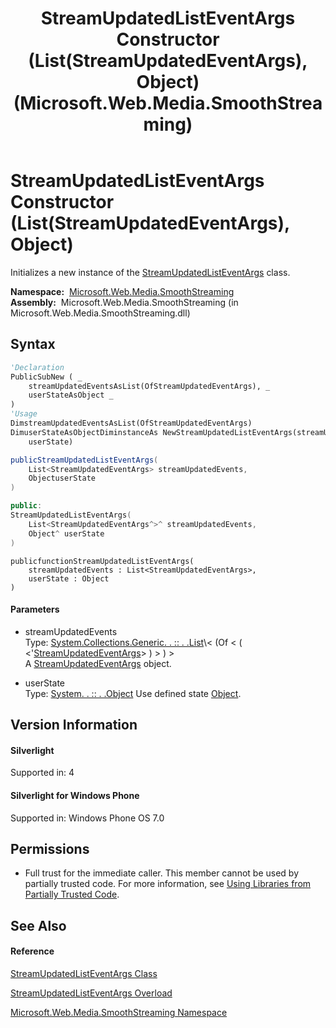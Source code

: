 ﻿---
title: StreamUpdatedListEventArgs Constructor (List(StreamUpdatedEventArgs), Object) (Microsoft.Web.Media.SmoothStreaming)
TOCTitle: StreamUpdatedListEventArgs Constructor (List(StreamUpdatedEventArgs), Object)
ms:assetid: M:Microsoft.Web.Media.SmoothStreaming.StreamUpdatedListEventArgs.#ctor(System.Collections.Generic.List{Microsoft.Web.Media.SmoothStreaming.StreamUpdatedEventArgs},System.Object)
ms:mtpsurl: https://msdn.microsoft.com/en-us/library/microsoft.web.media.smoothstreaming.streamupdatedlisteventargs.streamupdatedlisteventargs(v=VS.90)
ms:contentKeyID: 31469304
ms.date: 05/02/2012
mtps_version: v=VS.90
dev_langs:
- vb
- csharp
- c++
- jscript
api_location:
- Microsoft.Web.Media.SmoothStreaming.dll
api_name:
- Microsoft.Web.Media.SmoothStreaming.StreamUpdatedListEventArgs..ctor
api_type:
- Managed
topic_type:
- apiref
- kbSyntax
product_family_name: VS
ROBOTS: INDEX,FOLLOW
---

# StreamUpdatedListEventArgs Constructor (List(StreamUpdatedEventArgs), Object)

Initializes a new instance of the [StreamUpdatedListEventArgs](streamupdatedlisteventargs-class-microsoft-web-media-smoothstreaming_1.md) class.

**Namespace:**  [Microsoft.Web.Media.SmoothStreaming](microsoft-web-media-smoothstreaming-namespace_1.md)  
**Assembly:**  Microsoft.Web.Media.SmoothStreaming (in Microsoft.Web.Media.SmoothStreaming.dll)

## Syntax

``` vb
'Declaration
PublicSubNew ( _
    streamUpdatedEventsAsList(OfStreamUpdatedEventArgs), _
    userStateAsObject _
)
'Usage
DimstreamUpdatedEventsAsList(OfStreamUpdatedEventArgs)
DimuserStateAsObjectDiminstanceAs NewStreamUpdatedListEventArgs(streamUpdatedEvents, _
    userState)
```

``` csharp
publicStreamUpdatedListEventArgs(
    List<StreamUpdatedEventArgs> streamUpdatedEvents,
    ObjectuserState
)
```

``` c++
public:
StreamUpdatedListEventArgs(
    List<StreamUpdatedEventArgs^>^ streamUpdatedEvents, 
    Object^ userState
)
```

``` jscript
publicfunctionStreamUpdatedListEventArgs(
    streamUpdatedEvents : List<StreamUpdatedEventArgs>, 
    userState : Object
)
```

#### Parameters

  - streamUpdatedEvents  
    Type: [System.Collections.Generic. . :: . .List](https://msdn.microsoft.com/en-us/library/6sh2ey19\(v=vs.90\))\< (Of \< ( \<'[StreamUpdatedEventArgs](streamupdatedeventargs-class-microsoft-web-media-smoothstreaming_1.md)\> ) \> ) \>  
    A [StreamUpdatedEventArgs](streamupdatedeventargs-class-microsoft-web-media-smoothstreaming_1.md) object.  

<!-- end list -->

  - userState  
    Type: [System. . :: . .Object](https://msdn.microsoft.com/en-us/library/e5kfa45b\(v=vs.90\))  
    Use defined state [Object](https://msdn.microsoft.com/en-us/library/e5kfa45b\(v=vs.90\)).  

## Version Information

#### Silverlight

Supported in: 4  

#### Silverlight for Windows Phone

Supported in: Windows Phone OS 7.0  

## Permissions

  - Full trust for the immediate caller. This member cannot be used by partially trusted code. For more information, see [Using Libraries from Partially Trusted Code](https://msdn.microsoft.com/en-us/library/8skskf63\(v=vs.90\)).

## See Also

#### Reference

[StreamUpdatedListEventArgs Class](streamupdatedlisteventargs-class-microsoft-web-media-smoothstreaming_1.md)

[StreamUpdatedListEventArgs Overload](streamupdatedlisteventargs-constructor-microsoft-web-media-smoothstreaming_1.md)

[Microsoft.Web.Media.SmoothStreaming Namespace](microsoft-web-media-smoothstreaming-namespace_1.md)

